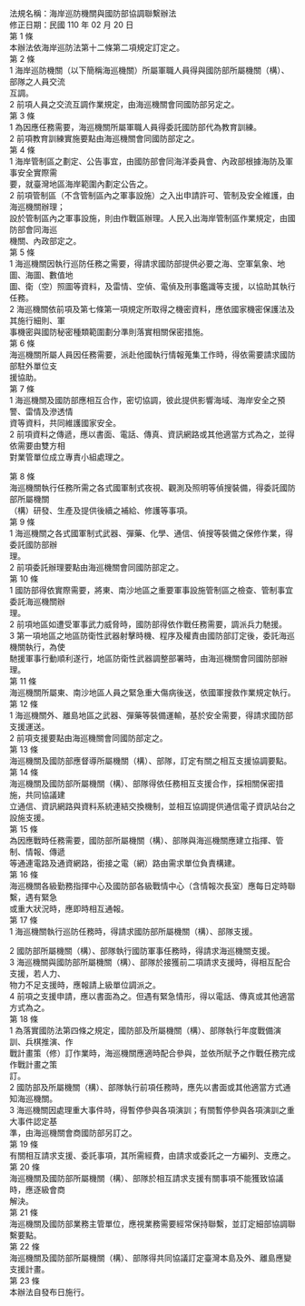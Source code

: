 法規名稱：海岸巡防機關與國防部協調聯繫辦法  
修正日期：民國 110 年 02 月 20 日  
第 1 條  
本辦法依海岸巡防法第十二條第二項規定訂定之。  
第 2 條  
1 海岸巡防機關（以下簡稱海巡機關）所屬軍職人員得與國防部所屬機關（構）、部隊之人員交流  
互調。  
2 前項人員之交流互調作業規定，由海巡機關會同國防部另定之。  
第 3 條  
1 為因應任務需要，海巡機關所屬軍職人員得委託國防部代為教育訓練。  
2 前項教育訓練實施要點由海巡機關會同國防部定之。  
第 4 條  
1 海岸管制區之劃定、公告事宜，由國防部會同海洋委員會、內政部根據海防及軍事安全實際需  
要，就臺灣地區海岸範圍內劃定公告之。  
2 前項管制區（不含管制區內之軍事設施）之入出申請許可、管制及安全維護，由海巡機關辦理；  
設於管制區內之軍事設施，則由作戰區辦理。人民入出海岸管制區作業規定，由國防部會同海巡  
機關、內政部定之。  
第 5 條  
1 海巡機關因執行巡防任務之需要，得請求國防部提供必要之海、空軍氣象、地圖、海圖、數值地  
圖、衛（空）照圖等資料，及雷情、空偵、電偵及刑事鑑識等支援，以協助其執行任務。  
2 海巡機關依前項及第七條第一項規定所取得之機密資料，應依國家機密保護法及其施行細則、軍  
事機密與國防秘密種類範圍劃分準則落實相關保密措施。  
第 6 條  
海巡機關所屬人員因任務需要，派赴他國執行情報蒐集工作時，得依需要請求國防部駐外單位支  
援協助。  
第 7 條  
1 海巡機關及國防部應相互合作，密切協調，彼此提供影響海域、海岸安全之預警、雷情及滲透情  
資等資料，共同維護國家安全。  
2 前項資料之傳遞，應以書面、電話、傳真、資訊網路或其他適當方式為之，並得依需要由雙方相  
對業管單位成立專責小組處理之。  


第 8 條  
海巡機關執行任務所需之各式國軍制式夜視、觀測及照明等偵搜裝備，得委託國防部所屬機關  
（構）研發、生產及提供後續之補給、修護等事項。  
第 9 條  
1 海巡機關之各式國軍制式武器、彈藥、化學、通信、偵搜等裝備之保修作業，得委託國防部辦  
理。  
2 前項委託辦理要點由海巡機關會同國防部定之。  
第 10 條  
1 國防部得依實際需要，將東、南沙地區之重要軍事設施管制區之檢查、管制事宜委託海巡機關辦  
理。  
2 前項地區如遭受軍事武力威脅時，國防部得依作戰任務需要，調派兵力馳援。  
3 第一項地區之地區防衛性武器射擊時機、程序及權責由國防部訂定後，委託海巡機關執行，為使  
馳援軍事行動順利遂行，地區防衛性武器調整部署時，由海巡機關會同國防部辦理。  
第 11 條  
海巡機關所屬東、南沙地區人員之緊急重大傷病後送，依國軍搜救作業規定執行。  
第 12 條  
1 海巡機關外、離島地區之武器、彈藥等裝備運輸，基於安全需要，得請求國防部支援運送。  
2 前項支援要點由海巡機關會同國防部定之。  
第 13 條  
海巡機關及國防部應督導所屬機關（構）、部隊，訂定有關之相互支援協調要點。  
第 14 條  
海巡機關及國防部所屬機關（構）、部隊得依任務相互支援合作，採相關保密措施，共同協議建  
立通信、資訊網路與資料系統連結交換機制，並相互協調提供通信電子資訊站台之設施支援。  
第 15 條  
為因應戰時任務需要，國防部所屬機關（構）、部隊與海巡機關應建立指揮、管制、情報、傳遞  
等通連電路及通資網路，銜接之電（網）路由需求單位負責構建。  
第 16 條  
海巡機關各級勤務指揮中心及國防部各級戰情中心（含情報次長室）應每日定時聯繫，遇有緊急  
或重大狀況時，應即時相互通報。  
第 17 條  
1 海巡機關執行巡防任務時，得請求國防部所屬機關（構）、部隊支援。  


2 國防部所屬機關（構）、部隊執行國防軍事任務時，得請求海巡機關支援。  
3 海巡機關與國防部所屬機關（構）、部隊於接獲前二項請求支援時，得相互配合支援，若人力、  
物力不足支援時，應報請上級單位調派之。  
4 前項之支援申請，應以書面為之。但遇有緊急情形，得以電話、傳真或其他適當方式為之。  
第 18 條  
1 為落實國防法第四條之規定，國防部及所屬機關（構）、部隊執行年度戰備演訓、兵棋推演、作  
戰計畫策（修）訂作業時，海巡機關應適時配合參與，並依所賦予之作戰任務完成作戰計畫之策  
訂。  
2 國防部及所屬機關（構）、部隊執行前項任務時，應先以書面或其他適當方式通知海巡機關。  
3 海巡機關因處理重大事件時，得暫停參與各項演訓；有關暫停參與各項演訓之重大事件認定基  
準，由海巡機關會商國防部另訂之。  
第 19 條  
有關相互請求支援、委託事項，其所需經費，由請求或委託之一方編列、支應之。  
第 20 條  
海巡機關及國防部所屬機關（構）、部隊於相互請求支援有關事項不能獲致協議時，應逐級會商  
解決。  
第 21 條  
海巡機關及國防部業務主管單位，應視業務需要經常保持聯繫，並訂定細部協調聯繫要點。  
第 22 條  
海巡機關及國防部所屬機關（構）、部隊得共同協議訂定臺灣本島及外、離島應變支援計畫。  
第 23 條  
本辦法自發布日施行。  


